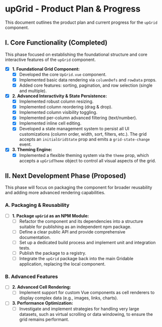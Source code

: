 # upGrid - Product Plan & Progress

This document outlines the product plan and current progress for the `upGrid` component.

## I. Core Functionality (Completed)

This phase focused on establishing the foundational structure and core interactive features of the `upGrid` component.

- [x] **1. Foundational Grid Component:**
  - [x] Developed the core `UpGrid.vue` component.
  - [x] Implemented basic data rendering via `columnDefs` and `rowData` props.
  - [x] Added core features: sorting, pagination, and row selection (single and multiple).

- [x] **2. Advanced Interactivity & State Persistence:**
  - [x] Implemented robust column resizing.
  - [x] Implemented column reordering (drag & drop).
  - [x] Implemented column visibility toggling.
  - [x] Implemented per-column advanced filtering (text/number).
  - [x] Implemented inline cell editing.
  - [x] Developed a state management system to persist all UI customizations (column order, width, sort, filters, etc.). The grid accepts an `initialGridState` prop and emits a `grid-state-change` event.

- [x] **3. Theming Engine:**
  - [x] Implemented a flexible theming system via the `theme` prop, which accepts a `upGridTheme` object to control all visual aspects of the grid.

## II. Next Development Phase (Proposed)

This phase will focus on packaging the component for broader reusability and adding more advanced rendering capabilities.

### A. Packaging & Reusability

- [ ] **1. Package `upGrid` as an NPM Module:**
  - [ ] Refactor the component and its dependencies into a structure suitable for publishing as an independent npm package.
  - [ ] Define a clear public API and provide comprehensive documentation.
  - [ ] Set up a dedicated build process and implement unit and integration tests.
  - [ ] Publish the package to a registry.
  - [ ] Integrate the `upGrid` package back into the main Gridable application, replacing the local component.

### B. Advanced Features

- [ ] **2. Advanced Cell Rendering:**
  - [ ] Implement support for custom Vue components as cell renderers to display complex data (e.g., images, links, charts).

- [ ] **3. Performance Optimization:**
  - [ ] Investigate and implement strategies for handling very large datasets, such as virtual scrolling or data windowing, to ensure the grid remains performant.